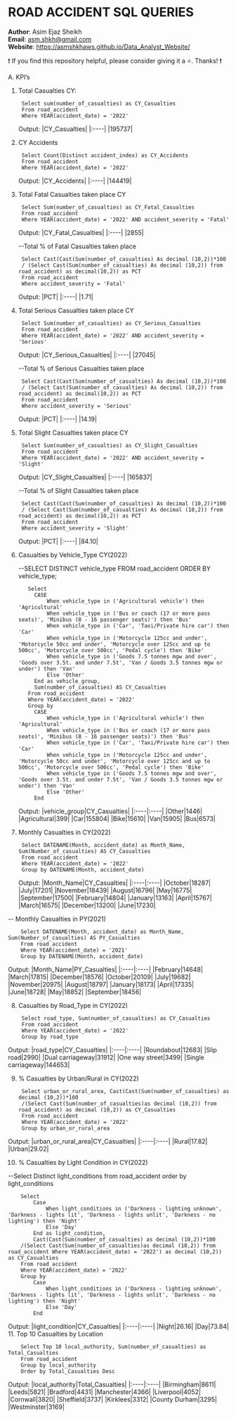 #  ROAD ACCIDENT SQL QUERIES

**Author**: Asim Ejaz Sheikh <br />
**Email**: asm.shkh@gmail.com <br />
**Website**: https://asmshkhaws.github.io/Data_Analyst_Website/ <br />

:exclamation: If you find this repository helpful, please consider giving it a :star:. Thanks! :exclamation:


A. KPI’s

1. Total Casualties CY:
    
        Select sum(number_of_casualties) as CY_Casualties
        From road_accident
        Where YEAR(accident_date) = '2022'
        
   Output:
    |CY_Casualties|
    |:----|
    |195737|

2. CY Accidents

        Select Count(Distinct accident_index) as CY_Accidents
        From road_accident
        Where YEAR(accident_date) = '2022'

    Output:
    |CY_Accidents|
    |:----|
    |144419|

3. Total Fatal Casualties taken place CY
   
        Select Sum(number_of_casualties) as CY_Fatal_Casualties
        From road_accident
        Where YEAR(accident_date) = '2022' AND accident_severity = 'Fatal'

    Output:
    |CY_Fatal_Casualties|
    |:----|
    |2855|

    --Total % of Fatal Casualties taken place
   
        Select Cast(Cast(Sum(number_of_casualties) As decimal (10,2))*100 
        / (Select Cast(Sum(number_of_casualties) As decimal (10,2)) from road_accident) as decimal(10,2)) as PCT
        From road_accident
        Where accident_severity = 'Fatal'
   
    Output:
    |PCT|
    |:----|
    |1.71|

4. Total Serious Casualties taken place CY
   
        Select Sum(number_of_casualties) as CY_Serious_Casualties
        From road_accident
        Where YEAR(accident_date) = '2022' AND accident_severity = 'Serious' 

    Output:
    |CY_Serious_Casualties|
    |:----|
    |27045|

   --Total % of Serious Casualties taken place
   
        Select Cast(Cast(Sum(number_of_casualties) As decimal (10,2))*100 
        / (Select Cast(Sum(number_of_casualties) As decimal (10,2)) from road_accident) as decimal(10,2)) as PCT
        From road_accident
        Where accident_severity = 'Serious'

    Output:
    |PCT|
    |:----|
    |14.19|

5. Total Slight Casualties taken place CY
   
        Select Sum(number_of_casualties) as CY_Slight_Casualties
        From road_accident
        Where YEAR(accident_date) = '2022' AND accident_severity = 'Slight' 

    Output:
    |CY_Slight_Casualties|
    |:----|
    |165837|

   --Total % of Slight Casualties taken place
   
        Select Cast(Cast(Sum(number_of_casualties) As decimal (10,2))*100 
        / (Select Cast(Sum(number_of_casualties) As decimal (10,2)) from road_accident) as decimal(10,2)) as PCT
        From road_accident
        Where accident_severity = 'Slight'

    Output:
    |PCT|
    |:----|
    |84.10|

6. Casualties by Vehicle_Type CY(2022)
   
   --SELECT DISTINCT vehicle_type FROM road_accident ORDER BY vehicle_type;


          Select
            CASE
                When vehicle_type in ('Agricultural vehicle') then 'Agricultural'
                When vehicle_type in ('Bus or coach (17 or more pass seats)', 'Minibus (8 - 16 passenger seats)') then 'Bus'
                When vehicle_type in ('Car', 'Taxi/Private hire car') then 'Car'
                When vehicle_type in ('Motorcycle 125cc and under', 'Motorcycle 50cc and under', 'Motorcycle over 125cc and up to 500cc', 'Motorcycle over 500cc', 'Pedal cycle') then 'Bike'
                When vehicle_type in ('Goods 7.5 tonnes mgw and over', 'Goods over 3.5t. and under 7.5t', 'Van / Goods 3.5 tonnes mgw or under') then 'Van'
                Else 'Other'
            End as vehicle_group,
            Sum(number_of_casualties) AS CY_Casualties
          From road_accident
          Where YEAR(accident_date) = '2022'
          Group by
            CASE
                When vehicle_type in ('Agricultural vehicle') then 'Agricultural'
                When vehicle_type in ('Bus or coach (17 or more pass seats)', 'Minibus (8 - 16 passenger seats)') then 'Bus'
                When vehicle_type in ('Car', 'Taxi/Private hire car') then 'Car'
                When vehicle_type in ('Motorcycle 125cc and under', 'Motorcycle 50cc and under', 'Motorcycle over 125cc and up to 500cc', 'Motorcycle over 500cc', 'Pedal cycle') then 'Bike'
                When vehicle_type in ('Goods 7.5 tonnes mgw and over', 'Goods over 3.5t. and under 7.5t', 'Van / Goods 3.5 tonnes mgw or under') then 'Van'
                Else 'Other'
            End

    Output:
    |vehicle_group|CY_Casualties|
    |:----|:----|
    |Other|1446|
    |Agricultural|399|
    |Car|155804|
    |Bike|15610|
    |Van|15905|
    |Bus|6573|

7. Monthly Casualties in CY(2022)
   
        Select DATENAME(Month, accident_date) as Month_Name, Sum(Number_of_casualties) AS CY_Casualties
        From road_accident
        Where YEAR(accident_date) = '2022'
        Group by DATENAME(Month, accident_date)

   Output:
    |Month_Name|CY_Casualties|
    |:----|:----|
    |October|18287|
    |July|17201|
    |November|18439|
    |August|16796|
    |May|16775|
    |September|17500|
    |February|14804|
    |January|13163|
    |April|15767|
    |March|16575|
    |December|13200|
    |June|17230|


-- Monthly Casualties in PY(2021)

        Select DATENAME(Month, accident_date) as Month_Name, Sum(Number_of_casualties) AS PY_Casualties
        From road_accident
        Where YEAR(accident_date) = '2021'
        Group by DATENAME(Month, accident_date)

  Output:
  |Month_Name|PY_Casualties|
  |:----|:----|
  |February|14648|
  |March|17815|
  |December|18576|
  |October|20109|
  |July|19682|
  |November|20975|
  |August|18797|
  |January|18173|
  |April|17335|
  |June|18728|
  |May|18852|
  |September|18456|

8. Casualties by Road_Type in CY(2022)
   
        Select road_type, Sum(number_of_casualties) as CY_Casualties
        From road_accident
        Where YEAR(accident_date) = '2022'
        Group by road_type

  Output:
  |road_type|CY_Casualties|
  |:----|:----|
  |Roundabout|12683|
  |Slip road|2990|
  |Dual carriageway|31912|
  |One way street|3499|
  |Single carriageway|144653|

9. % Casualties by Urban/Rural in CY(2022)

        Select urban_or_rural_area, Cast(Cast(Sum(number_of_casualties) as decimal (10,2))*100
        /(Select Cast(Sum(number_of_casualties)as decimal (10,2)) from road_accident) as decimal (10,2)) as CY_Casualties
        From road_accident
        Where YEAR(accident_date) = '2022'
        Group by urban_or_rural_area

  Output:
  |urban_or_rural_area|CY_Casualties|
  |:----|:----|
  |Rural|17.82|
  |Urban|29.02|

10. % Casualties by Light Condition in CY(2022)
    
--Select Distinct light_conditions from road_accident order by light_conditions

        Select
        	Case
        		When light_conditions in ('Darkness - lighting unknown', 'Darkness - lights lit', 'Darkness - lights unlit', 'Darkness - no lighting') then 'Night'
        		Else 'Day'
        	End as light_condition,
        	Cast(Cast(Sum(number_of_casualties) as decimal (10,2))*100
        /(Select Cast(Sum(number_of_casualties)as decimal (10,2)) from road_accident Where YEAR(accident_date) = '2022') as decimal (10,2)) as CY_Casualties
        From road_accident
        Where YEAR(accident_date) = '2022'
        Group by
        	Case
        		When light_conditions in ('Darkness - lighting unknown', 'Darkness - lights lit', 'Darkness - lights unlit', 'Darkness - no lighting') then 'Night'
        		Else 'Day'
        	End

  Output:
  |light_condition|CY_Casualties|
  |:----|:----|
  |Night|26.16|
  |Day|73.84|
11. Top 10 Casualties by Location
    
        Select Top 10 local_authority, Sum(number_of_casualties) as Total_Casualties
        From road_accident
        Group by local_authority
        Order by Total_Casualties Desc

  Output:
  |local_authority|Total_Casualties|
  |:----|:----|
  |Birmingham|8611|
  |Leeds|5821|
  |Bradford|4431|
  |Manchester|4366|
  |Liverpool|4052|
  |Cornwall|3820|
  |Sheffield|3737|
  |Kirklees|3312|
  |County Durham|3295|
  |Westminster|3169|

